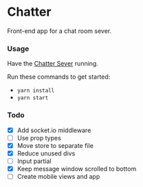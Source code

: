 # Chatter

Front-end app for a chat room sever.

### Usage

Have the [Chatter Sever](https://github.com/jeanmarcjones/chatter-server) running.

Run these commands to get started:

* `yarn install`
* `yarn start`

### Todo

- [x] Add socket.io middleware
- [ ] Use prop types
- [x] Move store to separate file
- [x] Reduce unused divs
- [ ] Input partial
- [x] Keep message window scrolled to bottom
- [ ] Create mobile views and app
